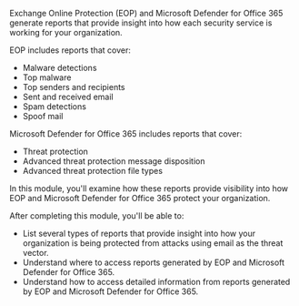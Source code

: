 Exchange Online Protection (EOP) and Microsoft Defender for Office 365 generate reports that provide insight into how each security service is working for your organization.

EOP includes reports that cover:

 -  Malware detections
 -  Top malware
 -  Top senders and recipients
 -  Sent and received email
 -  Spam detections
 -  Spoof mail

Microsoft Defender for Office 365 includes reports that cover:

 -  Threat protection
 -  Advanced threat protection message disposition
 -  Advanced threat protection file types

In this module, you'll examine how these reports provide visibility into how EOP and Microsoft Defender for Office 365 protect your organization.

After completing this module, you'll be able to:

 -  List several types of reports that provide insight into how your organization is being protected from attacks using email as the threat vector.
 -  Understand where to access reports generated by EOP and Microsoft Defender for Office 365.
 -  Understand how to access detailed information from reports generated by EOP and Microsoft Defender for Office 365.
